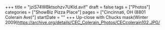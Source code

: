 +++
title = "jziS74WBktsohzv7UKld.avif"
draft = false
tags = ["Photos"]
categories = ["ShowBiz Pizza Place"]
pages = ["Cincinnati, OH (8801 Colerain Ave)"]
startDate = ""
+++
Up-close with Chucks mask(Winter 2009)https://archive.org/details/CEC_Colerain_Photos/CECcolerain102.JPG/
